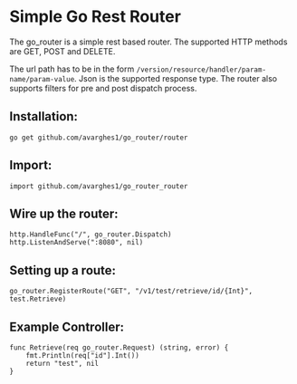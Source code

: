 Simple Go Rest Router
=====================

The go_router is a simple rest based router. The supported HTTP methods are GET, POST and DELETE.

The url path has to be in the form `/version/resource/handler/param-name/param-value`.
Json is the supported response type. The router also supports filters for pre and post dispatch process.

Installation:
---

`go get github.com/avarghes1/go_router/router`

Import:
---

`import github.com/avarghes1/go_router_router`

Wire up the router:
---

```
http.HandleFunc("/", go_router.Dispatch)
http.ListenAndServe(":8080", nil)
```

Setting up a route:
---

`go_router.RegisterRoute("GET", "/v1/test/retrieve/id/{Int}", test.Retrieve)`

Example Controller:
---

```
func Retrieve(req go_router.Request) (string, error) {
    fmt.Println(req["id"].Int())
    return "test", nil
}
```
